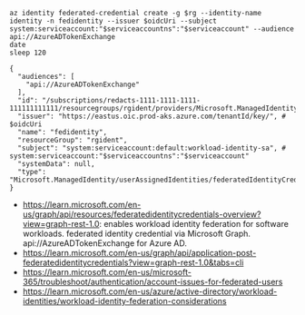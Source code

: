 ```
az identity federated-credential create -g $rg --identity-name identity -n fedidentity --issuer $oidcUri --subject system:serviceaccount:"$serviceaccountns":"$serviceaccount" --audience api://AzureADTokenExchange
date
sleep 120

{
  "audiences": [
    "api://AzureADTokenExchange"
  ],
  "id": "/subscriptions/redacts-1111-1111-1111-111111111111/resourcegroups/rgident/providers/Microsoft.ManagedIdentity/userAssignedIdentities/identity/federatedIdentityCredentials/fedidentity",
  "issuer": "https://eastus.oic.prod-aks.azure.com/tenantId/key/", # $oidcUri
  "name": "fedidentity",
  "resourceGroup": "rgident",
  "subject": "system:serviceaccount:default:workload-identity-sa", # system:serviceaccount:"$serviceaccountns":"$serviceaccount"
  "systemData": null,
  "type": "Microsoft.ManagedIdentity/userAssignedIdentities/federatedIdentityCredentials"
}
```

- https://learn.microsoft.com/en-us/graph/api/resources/federatedidentitycredentials-overview?view=graph-rest-1.0:  enables workload identity federation for software workloads. federated identity credential via Microsoft Graph. api://AzureADTokenExchange for Azure AD.
- https://learn.microsoft.com/en-us/graph/api/application-post-federatedidentitycredentials?view=graph-rest-1.0&tabs=cli
- https://learn.microsoft.com/en-us/microsoft-365/troubleshoot/authentication/account-issues-for-federated-users
- https://learn.microsoft.com/en-us/azure/active-directory/workload-identities/workload-identity-federation-considerations
